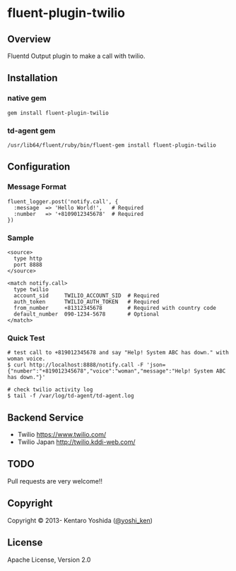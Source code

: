 fluent-plugin-twilio
=====================

## Overview
Fluentd Output plugin to make a call with twilio.

## Installation

### native gem
`````
gem install fluent-plugin-twilio
`````

### td-agent gem
`````
/usr/lib64/fluent/ruby/bin/fluent-gem install fluent-plugin-twilio
`````

## Configuration

### Message Format
`````
fluent_logger.post('notify.call', {
  :message  => 'Hello World!',   # Required
  :number   => '+8109012345678'  # Required
})
`````

### Sample
`````
<source>
  type http
  port 8888
</source>

<match notify.call>
  type twilio
  account_sid     TWILIO_ACCOUNT_SID  # Required
  auth_token      TWILIO_AUTH_TOKEN   # Required
  from_number     +81312345678        # Required with country code
  default_number  090-1234-5678       # Optional
</match>
`````

### Quick Test
`````
# test call to +819012345678 and say "Help! System ABC has down." with woman voice.
$ curl http://localhost:8888/notify.call -F 'json={"number":"+819012345678","voice":"woman","message":"Help! System ABC has down."}'

# check twilio activity log
$ tail -f /var/log/td-agent/td-agent.log
`````

## Backend Service

* Twilio https://www.twilio.com/
* Twilio Japan http://twilio.kddi-web.com/

## TODO
Pull requests are very welcome!!

## Copyright
Copyright © 2013- Kentaro Yoshida ([@yoshi_ken](https://twitter.com/yoshi_ken))

## License
Apache License, Version 2.0

